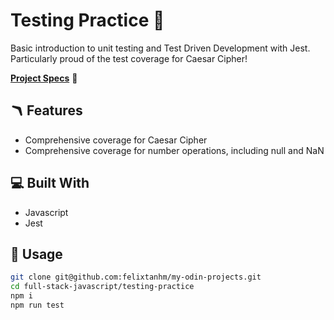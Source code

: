 # Testing Practice 🧪

Basic introduction to unit testing and Test Driven Development with Jest. Particularly proud of the test coverage for Caesar Cipher!

[**Project Specs**](https://www.theodinproject.com/lessons/node-path-javascript-testing-practice#assignment) 📝

## 🪃 Features

- Comprehensive coverage for Caesar Cipher
- Comprehensive coverage for number operations, including null and NaN

## 💻 Built With

- Javascript
- Jest

## 🚨 Usage

```bash
git clone git@github.com:felixtanhm/my-odin-projects.git
cd full-stack-javascript/testing-practice
npm i
npm run test
```
